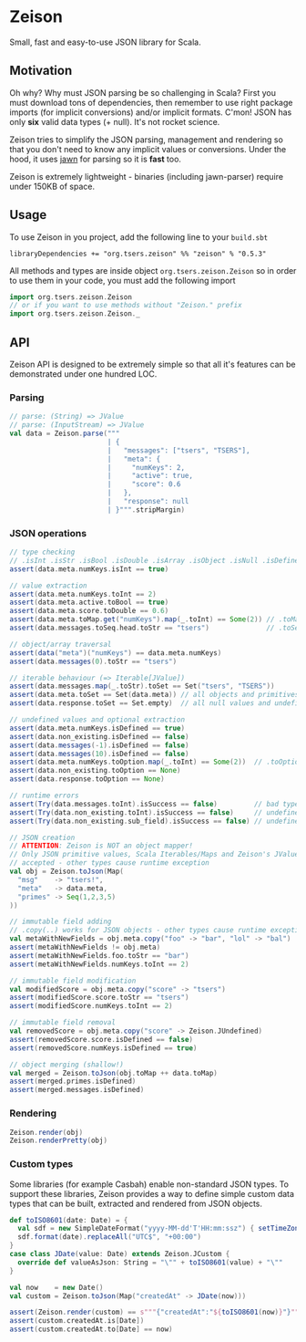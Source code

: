 # Zeison

Small, fast and easy-to-use JSON library for Scala.

## Motivation

Oh why? Why must JSON parsing be so challenging in Scala? First you must
download tons of dependencies, then remember to use right package imports (for
implicit conversions) and/or implicit formats. C'mon! JSON has only **six** 
valid data types (+ null). It's not rocket science.

Zeison tries to simplify the JSON parsing, management and rendering so that
you don't need to know any implicit values or conversions. Under the hood, it 
uses [jawn](https://github.com/non/jawn) for parsing so it is **fast** too.

Zeison is extremely lightweight - binaries (including jawn-parser) require under 
150KB of space.


## Usage

To use Zeison in you project, add the following line to your `build.sbt`

    libraryDependencies += "org.tsers.zeison" %% "zeison" % "0.5.3"

All methods and types are inside object `org.tsers.zeison.Zeison` so in order to
use them in your code, you must add the following import

```scala
import org.tsers.zeison.Zeison
// or if you want to use methods without "Zeison." prefix
import org.tsers.zeison.Zeison._
```


## API

Zeison API is designed to be extremely simple so that all it's features can be
demonstrated under one hundred LOC.

### Parsing

```scala
// parse: (String) => JValue
// parse: (InputStream) => JValue
val data = Zeison.parse("""
                        | {
                        |   "messages": ["tsers", "TSERS"],
                        |   "meta": {
                        |     "numKeys": 2,
                        |     "active": true,
                        |     "score": 0.6
                        |   },
                        |   "response": null
                        | }""".stripMargin)
```

### JSON operations

```scala
// type checking
// .isInt .isStr .isBool .isDouble .isArray .isObject .isNull .isDefined
assert(data.meta.numKeys.isInt == true)

// value extraction
assert(data.meta.numKeys.toInt == 2)
assert(data.meta.active.toBool == true)
assert(data.meta.score.toDouble == 0.6)
assert(data.meta.toMap.get("numKeys").map(_.toInt) == Some(2)) // .toMap => Map[String, JValue]
assert(data.messages.toSeq.head.toStr == "tsers")              // .toSeq => Seq[JValue]

// object/array traversal
assert(data("meta")("numKeys") == data.meta.numKeys)
assert(data.messages(0).toStr == "tsers")

// iterable behaviour (=> Iterable[JValue])
assert(data.messages.map(_.toStr).toSet == Set("tsers", "TSERS"))
assert(data.meta.toSet == Set(data.meta)) // all objects and primitives are handled as single value iterable
assert(data.response.toSet == Set.empty)  // all null values and undefined values are handled as empty iterable

// undefined values and optional extraction
assert(data.meta.numKeys.isDefined == true)
assert(data.non_existing.isDefined == false)
assert(data.messages(-1).isDefined == false)
assert(data.messages(10).isDefined == false)
assert(data.meta.numKeys.toOption.map(_.toInt) == Some(2))  // .toOption => Option[JValue]
assert(data.non_existing.toOption == None)
assert(data.response.toOption == None)

// runtime errors
assert(Try(data.messages.toInt).isSuccess == false)         // bad type cast
assert(Try(data.non_existing.toInt).isSuccess == false)     // undefined has no value
assert(Try(data.non_existing.sub_field).isSuccess == false) // undefined has no member x

// JSON creation
// ATTENTION: Zeison is NOT an object mapper!
// Only JSON primitive values, Scala Iterables/Maps and Zeison's JValue types are 
// accepted - other types cause runtime exception
val obj = Zeison.toJson(Map(
  "msg"    -> "tsers!",
  "meta"   -> data.meta,
  "primes" -> Seq(1,2,3,5)
))

// immutable field adding
// .copy(..) works for JSON objects - other types cause runtime exception
val metaWithNewFields = obj.meta.copy("foo" -> "bar", "lol" -> "bal")
assert(metaWithNewFields != obj.meta)
assert(metaWithNewFields.foo.toStr == "bar")
assert(metaWithNewFields.numKeys.toInt == 2)

// immutable field modification
val modifiedScore = obj.meta.copy("score" -> "tsers")
assert(modifiedScore.score.toStr == "tsers")
assert(modifiedScore.numKeys.toInt == 2)

// immutable field removal
val removedScore = obj.meta.copy("score" -> Zeison.JUndefined)
assert(removedScore.score.isDefined == false)
assert(removedScore.numKeys.isDefined == true)

// object merging (shallow!)
val merged = Zeison.toJson(obj.toMap ++ data.toMap)
assert(merged.primes.isDefined)
assert(merged.messages.isDefined)
```

### Rendering

```scala
Zeison.render(obj)
Zeison.renderPretty(obj)
```

### Custom types

Some libraries (for example Casbah) enable non-standard JSON types. To support 
these libraries, Zeison provides a way to define simple custom data types that 
can be built, extracted and rendered from JSON objects. 

```scala
def toISO8601(date: Date) = {
  val sdf = new SimpleDateFormat("yyyy-MM-dd'T'HH:mm:ssz") { setTimeZone(TimeZone.getTimeZone("UTC")) }
  sdf.format(date).replaceAll("UTC$", "+00:00")
}
case class JDate(value: Date) extends Zeison.JCustom {
  override def valueAsJson: String = "\"" + toISO8601(value) + "\""
}

val now    = new Date()
val custom = Zeison.toJson(Map("createdAt" -> JDate(now)))

assert(Zeison.render(custom) == s"""{"createdAt":"${toISO8601(now)}"}""")
assert(custom.createdAt.is[Date])
assert(custom.createdAt.to[Date] == now)
``` 
